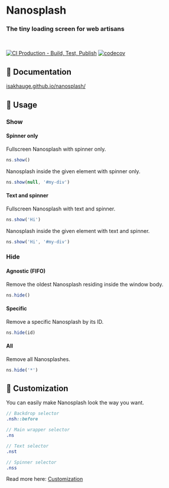 # Nanosplash

### The tiny loading screen for web artisans

<br>

[![CI Production - Build, Test, Publish](https://github.com/isakhauge/nanosplash/actions/workflows/ci.prod.yml/badge.svg)](https://github.com/isakhauge/nanosplash/actions/workflows/ci.prod.yml)
[![codecov](https://codecov.io/gh/isakhauge/nanosplash/graph/badge.svg?token=KDUC5H82UE)](https://codecov.io/gh/isakhauge/nanosplash)

## 💖 Documentation

[isakhauge.github.io/nanosplash/](https://isakhauge.github.io/nanosplash/)

## 🚀 Usage

### Show

#### Spinner only

Fullscreen Nanosplash with spinner only.

```js
ns.show()
```

Nanosplash inside the given element with spinner only.

```js
ns.show(null, '#my-div')
```

#### Text and spinner

Fullscreen Nanosplash with text and spinner.

```js
ns.show('Hi')
```

Nanosplash inside the given element with text and spinner.

```js
ns.show('Hi', '#my-div')
```

### Hide

#### Agnostic (FIFO)

Remove the oldest Nanosplash residing inside the window body.

```js
ns.hide()
```

#### Specific

Remove a specific Nanosplash by its ID.

```js
ns.hide(id)
```

#### All

Remove all Nanosplashes.

```js
ns.hide('*')
```

## 🦄 Customization

You can easily make Nanosplash look the way you want.

```scss
// Backdrop selector
.nsh::before

// Main wrapper selector
.ns

// Text selector
.nst

// Spinner selector
.nss
```

Read more here: [Customization](https://isakhauge.github.io/nanosplash/api/start/customize.html)
